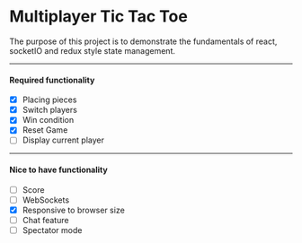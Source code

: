 # Multiplayer Tic Tac Toe
The purpose of this project is to demonstrate the fundamentals of react, socketIO and redux style state management.

---
#### Required functionality

* [x] Placing pieces
* [x] Switch players
* [x] Win condition
* [x] Reset Game
* [ ] Display current player

---
#### Nice to have functionality
* [ ] Score
* [ ] WebSockets
* [x] Responsive to browser size
* [ ] Chat feature
* [ ] Spectator mode
